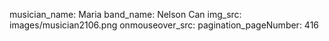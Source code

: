 musician_name: Maria
band_name: Nelson Can
img_src: images/musician2106.png
onmouseover_src: 
pagination_pageNumber: 416